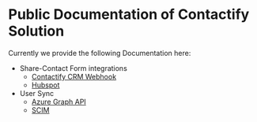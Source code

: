 # Public Documentation of Contactify Solution

Currently we provide the following Documentation here:

- Share-Contact Form integrations
    - [Contactify CRM Webhook](Share-Contact%20Form/Contactify%20CRM%20Webhook.md)
    - [Hubspot](Share-Contact%20Form/Hubspot.md)
- User Sync
    - [Azure Graph API](User%20Sync/Azure%20Graph%20API.md)
    - [SCIM](User%20Sync/SCIM.md)